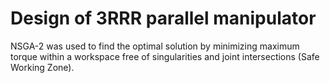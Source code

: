 # Design of 3RRR parallel manipulator

NSGA-2 was used to find the optimal solution by minimizing maximum torque within a workspace free of singularities and joint intersections (Safe Working Zone).